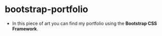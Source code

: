 # bootstrap-portfolio
* In this piece of art you can find my portfolio using the **Bootstrap CSS Framework**.

